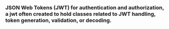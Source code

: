 ### JSON Web Tokens (JWT) for authentication and authorization, a jwt often created to hold classes related to JWT handling, token generation, validation, or decoding.